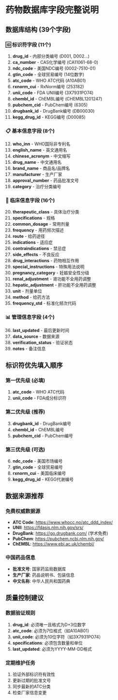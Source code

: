 # 药物数据库字段完整说明

## 数据库结构 (39个字段)

### 🆔 标识符字段 (11个)
1. **drug_id** - 内部分类编号 (D001, D002...)
2. **ca_number** - CAS化学编号 (CA11061-68-0)
3. **ndc_code** - 美国NDC编号 (0002-7510-01)
4. **gtin_code** - 全球贸易编号 (14位数字)
5. **atc_code** - WHO ATC代码 (A10AB01)
6. **rxnorm_cui** - RxNorm编号 (253182)
7. **unii_code** - FDA UNII编号 (3X7931PO74)
8. **chembl_id** - ChEMBL编号 (CHEMBL1201247)
9. **pubchem_cid** - PubChem编号 (6305)
10. **drugbank_id** - DrugBank编号 (DB00030)
11. **kegg_drug_id** - KEGG编号 (D00085)

### 📋 基本信息字段 (8个)
12. **who_inn** - WHO国际非专利名
13. **english_name** - 英文通用名
14. **chinese_acronym** - 中文缩写
15. **drug_name** - 中文通用名
16. **brand_name** - 商品名/品牌名
17. **manufacturer** - 生产厂家
18. **approval_number** - 药品批准文号
19. **category** - 治疗分类编号

### 🏥 临床信息字段 (16个)
20. **therapeutic_class** - 具体治疗分类
21. **specifications** - 规格
22. **common_dosage** - 常用剂量
23. **frequency** - 用药频次描述
24. **route** - 给药途径
25. **indications** - 适应症
26. **contraindications** - 禁忌症
27. **side_effects** - 不良反应
28. **drug_interactions** - 药物相互作用
29. **special_instructions** - 特殊用法说明
30. **pregnancy_category** - 妊娠安全性分级
31. **renal_adjustment** - 肾功能不全用药调整
32. **hepatic_adjustment** - 肝功能不全用药调整
33. **unit** - 剂量单位
34. **method** - 给药方法
35. **frequency_std** - 标准化频次代码

### 📊 管理信息字段 (4个)
36. **last_updated** - 最后更新时间
37. **data_source** - 数据来源
38. **verification_status** - 验证状态
39. **notes** - 备注信息

## 标识符优先填入顺序

### 第一优先级 (必填)
1. **atc_code** - WHO ATC代码
2. **unii_code** - FDA成分标识符

### 第二优先级 (推荐)
3. **drugbank_id** - DrugBank编号
4. **chembl_id** - ChEMBL编号
5. **pubchem_cid** - PubChem编号

### 第三优先级 (可选)
6. **ndc_code** - 美国市场编号
7. **gtin_code** - 全球贸易编号
8. **rxnorm_cui** - 美国临床编号
9. **kegg_drug_id** - KEGG代谢编号

## 数据来源推荐

### 免费权威数据源
- **ATC Code**: https://www.whocc.no/atc_ddd_index/
- **UNII**: https://fdasis.nlm.nih.gov/srs/
- **DrugBank**: https://go.drugbank.com/ (学术免费)
- **PubChem**: https://pubchem.ncbi.nlm.nih.gov/
- **ChEMBL**: https://www.ebi.ac.uk/chembl/

### 中国药品信息
- **批准文号**: 国家药监局数据库
- **生产厂家**: 药品说明书、包装信息
- **中文名称**: 中华人民共和国药典

## 质量控制建议

### 数据验证规则
1. **drug_id**: 必须唯一且格式为D+3位数字
2. **atc_code**: 必须为7位格式（如A10AB01）
3. **unii_code**: 必须为10位字符（如3X7931PO74）
4. **specifications**: 必须包含数量和单位
5. **last_updated**: 必须为YYYY-MM-DD格式

### 定期维护任务
1. 验证外部标识符有效性
2. 更新过期的批准文号
3. 同步最新的ATC分类
4. 检查厂家信息变更
